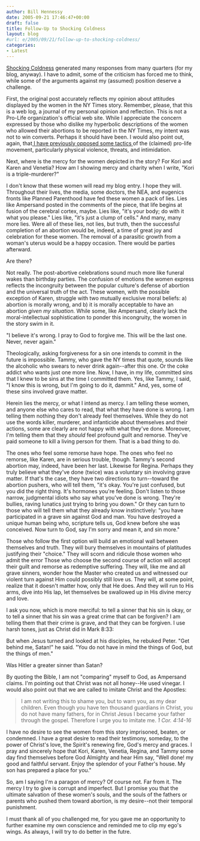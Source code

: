 ```yaml
---
author: Bill Hennessy
date: 2005-09-21 17:46:47+00:00
draft: false
title: Follow-Up to Shocking Coldness
layout: blog
#url: e/2005/09/21/follow-up-to-shocking-coldness/
categories:
- Latest
---
```


[Shocking Coldness](https://www.billhennessy.com/?p=854) generated many responses from many quarters (for my blog, anyway).  I have to admit, some of the criticism has forced me to think, while some of the arguments against my (assumed) position deserve a challenge.

First, the original post accurately reflects my opinion about attitudes displayed by the women in the NY Times story.  Remember, please, that this is a web log, a journal of my personal opinion and reflection.  This is not a Pro-Life organization's official web site.  While I appreciate the concern expressed by those who dislike my hyperbolic descriptions of the women who allowed their abortions to be reported in the NY Times, my intent was not to win converts.  Perhaps it should have been.  I would also point out, again, that[ I have previously opposed some tactics ](https://www.billhennessy.com/?p=585)of the (claimed) pro-life movement, particularly physical violence, threats, and intimidation.

Next, where is the mercy for the women depicted in the story?  For Kori and Karen and Venetia?  How am I showing mercy and charity when I write, "Kori is a triple-murderer?"

I don't know that these women will read my blog entry.  I hope they will.  Throughout their lives, the media, some doctors, the NEA, and eugenics fronts like Planned Parenthood have fed these women a pack of lies.  Lies like Ampersand posted in the comments of the piece, that life begins at fusion of the cerebral cortex, maybe.  Lies like, "it's your body; do with it what you please."  Lies like, "it's just a clump of cells."   And many, many more lies.  Were all of these lies, not lies, but truth, then the successful completion of an abortion would be, indeed, a time of great joy and celebration for these women.  The removal of a parasitic growth from a woman's uterus would be a happy occasion.  There would be parties afterward.

Are there?

Not really.  The post-abortive celebrations sound much more like funeral wakes than birthday parties.  The confusion of emotions the women express reflects the incongruity between the popular culture's defense of abortion and the universal truth of the act.  These women, with the possible exception of Karen, struggle with two mutually exclusive moral beliefs:  a) abortion is morally wrong, and b) it is morally acceptable to have an abortion _given my situation._  While some, like Ampersand, clearly lack the moral-intellectual sophistication to ponder this incongruity, the women in the story swim in it.

"I believe it's wrong. I pray to God to forgive me. This will be the last one. Never, never again."

Theologically, asking forgiveness for a sin one intends to commit in the future is impossible.  Tammy, who gave the NY times that quote, sounds like the alcoholic who swears to never drink again--after this one. Or the coke addict who wants just one more line.   Now,  I have, in my life, committed sins that I knew to be sins at the time I committed them.  Yes, like Tammy, I said, "I know this is wrong, but I'm going to do it, dammit."  And, yes, some of these sins involved grave matter.

Herein lies the mercy, or what I intend as mercy.  I am telling these women, and anyone else who cares to read, that what they have done is wrong.  I am telling them nothing they don't already feel themselves.  While they do not use the words killer, murderer, and infanticide about themselves and their actions, some are clearly are not happy with what they've done.  Moreover, I'm telling them that they _should_ feel profound guilt and remorse.  They've paid someone to kill a living person for them.  That is a bad thing to do.

The ones who feel some remorse have hope.  The ones who feel no remorse, like Karen, are in serious trouble, though.  Tammy's second abortion may, indeed, have been her last.  Likewise for Regina.  Perhaps they truly believe what they've done (twice) was a voluntary sin involving grave matter.  If that's the case, they have two directions to turn--toward the abortion pushers, who will tell them, "it's okay.  You're just confused, but you did the right thing.  It's hormones you're feeling.  Don't listen to those narrow, judgmental idiots who say what you've done is wrong.  They're bullies, raving lunatics just trying to bring you down."  Or they can turn to those who will tell them what they already know instinctively:  "you have participated in a grave sin against God and man.  You have destroyed a unique human being who, scripture tells us, God knew before she was conceived.  Now turn to God, say I'm sorry and mean it, and sin more."

Those who follow the first option will build an emotional wall between themselves and truth.  They will bury themselves in mountains of platitudes justifying their "choice."  They will scorn and ridicule those women who admit the error
Those who choose the second course of action will accept their guilt and remorse as redemptive suffering.  They will, like me and all grave sinners, wonder how the Master who created us and witnessed our violent turn against Him could possibly still love us.  They will, at some point, realize that it doesn't matter how, only that He does.  And they will run to His arms, dive into His lap, let themselves be swallowed up in His divine mercy and love.

I ask you now, which is more merciful:  to tell a sinner that his sin is okay, or to tell a sinner that his sin was a great crime that can be forgiven?  I am telling them that their crime is grave, and that they can be forgiven.  I use harsh tones, just as Christ did in Mark 8:33:



> 
But when Jesus turned and looked at his disciples, he rebuked Peter. "Get behind me, Satan!" he said. "You do not have in mind the things of God, but the things of men." 



Was Hitler a greater sinner than Satan?

By quoting the Bible, I am not "comparing" myself to God, as Ampersand claims.  I'm pointing out that Christ was not all honey--He used vinegar.  I would also point out that we are called to imitate Christ and the Apostles:



> I am not writing this to shame you, but to warn you, as my dear children. Even though you have ten thousand guardians in Christ, you do not have many fathers, for in Christ Jesus I became your father through the gospel. Therefore I urge you to imitate me.  _1 Cor. 4:14-16_



I have no desire to see the women from this story imprisoned, beaten, or condemned.  I have a great desire to read their testimony, someday, to the power of Christ's love, the Spirit's renewing fire, God's mercy and graces.    I pray and sincerely hope that Kori, Karen, Venetia, Regina, and Tammy some day find themselves before God Almighty and hear Him say, "Well done!  my good and faithful servant.  Enjoy the splendor of your Father's house.  My son has prepared a place for you."

So, am I saying I'm a paragon of mercy?  Of course not.  Far from it.  The mercy I try to give is corrupt and imperfect.   But I promise you that the ultimate salvation of these women's souls, and the souls of the fathers or parents who pushed them toward abortion, is my desire--not their temporal punishment.

I must thank all of you challenged me, for you gave me an opportunity to further examine my own conscience and reminded me to clip my ego's wings.  As always, I will try to do better in the futre.  
